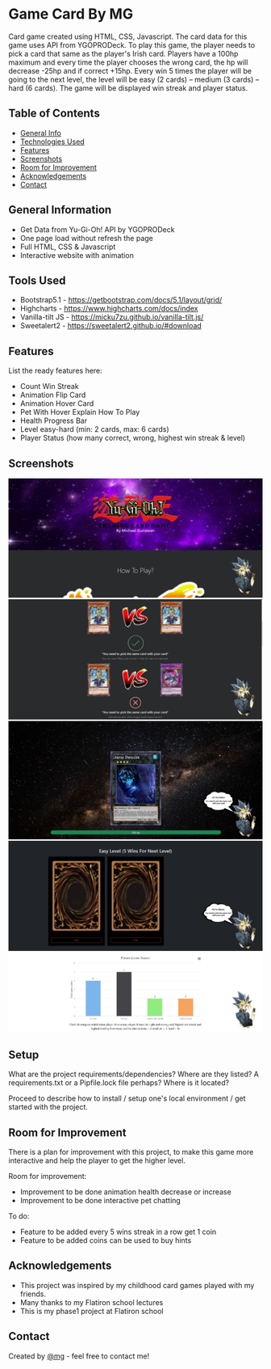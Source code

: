 # Game Card By MG

Card game created using HTML, CSS, Javascript. The card data for this game uses API from YGOPRODeck. To play this game, the player needs to pick a card that same as the player's Irish card. Players have a 100hp maximum and every time the player chooses the wrong card, the hp will decrease -25hp and if correct +15hp. Every win 5 times the player will be going to the next level, the level will be easy (2 cards) – medium (3 cards) – hard (6 cards). The game will be displayed win streak and player status.

## Table of Contents

- [General Info](#general-information)
- [Technologies Used](#technologies-used)
- [Features](#features)
- [Screenshots](#screenshots)
- [Room for Improvement](#room-for-improvement)
- [Acknowledgements](#acknowledgements)
- [Contact](#contact)

## General Information

- Get Data from Yu-Gi-Oh! API by YGOPRODeck
- One page load without refresh the page
- Full HTML, CSS & Javascript
- Interactive website with animation

## Tools Used

- Bootstrap5.1 - https://getbootstrap.com/docs/5.1/layout/grid/
- Highcharts - https://www.highcharts.com/docs/index
- Vanilla-tilt JS - https://micku7zu.github.io/vanilla-tilt.js/
- Sweetalert2 - https://sweetalert2.github.io/#download

## Features

List the ready features here:

- Count Win Streak
- Animation Flip Card
- Animation Hover Card
- Pet With Hover Explain How To Play
- Health Progress Bar
- Level easy-hard (min: 2 cards, max: 6 cards)
- Player Status (how many correct, wrong, highest win streak & level)

## Screenshots

![Header Page](./img/screenshot/headerPage.JPG)
![How To Play Page](./img/screenshot/howToPlayPage.JPG)
![Your Card Page](./img/screenshot/yourCardPage.JPG)
![Choose Card Page](./img/screenshot/chooseCardPage.JPG)
![Player Status Page](./img/screenshot/playerStatusPage.JPG)

## Setup

What are the project requirements/dependencies? Where are they listed? A requirements.txt or a Pipfile.lock file perhaps? Where is it located?

Proceed to describe how to install / setup one's local environment / get started with the project.

## Room for Improvement

There is a plan for improvement with this project, to make this game more interactive and help the player to get the higher level.

Room for improvement:

- Improvement to be done animation health decrease or increase
- Improvement to be done interactive pet chatting

To do:

- Feature to be added every 5 wins streak in a row get 1 coin
- Feature to be added coins can be used to buy hints

## Acknowledgements

- This project was inspired by my childhood card games played with my friends.
- Many thanks to my Flatiron school lectures
- This is my phase1 project at Flatiron school

## Contact

Created by [@mg](https://www.linkedin.com/in/michael-gunawan-030a52194/) - feel free to contact me!
